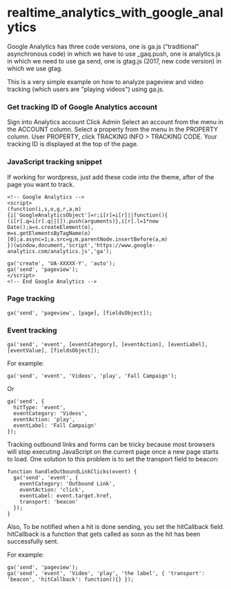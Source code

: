 # realtime_analytics_with_google_analytics

Google Analytics has three code versions, one is ga.js ("traditional" asynchronous code) in which we have to use _gaq.push,
one is analytics.js in which we need to use ga send, one is gtag.js (2017, new code version) in which we use gtag.


This is a very simple example on how to analyze pageview and video tracking (which users are "playing videos") using ga.js.

### Get tracking ID of Google Analytics account

Sign into Analytics account
Click Admin
Select an account from the menu in the ACCOUNT column.
Select a property from the menu in the PROPERTY column.
User PROPERTY, click TRACKING INFO > TRACKING CODE. Your tracking ID is displayed at the top of the page.

### JavaScript tracking snippet

If working for wordpress, just add these code into the theme, after <head> of the page you want to track.
```
<!-- Google Analytics -->
<script>
(function(i,s,o,g,r,a,m){i['GoogleAnalyticsObject']=r;i[r]=i[r]||function(){
(i[r].q=i[r].q||[]).push(arguments)},i[r].l=1*new Date();a=s.createElement(o),
m=s.getElementsByTagName(o)[0];a.async=1;a.src=g;m.parentNode.insertBefore(a,m)
})(window,document,'script','https://www.google-analytics.com/analytics.js','ga');

ga('create', 'UA-XXXXX-Y', 'auto');
ga('send', 'pageview');
</script>
<!-- End Google Analytics -->
```

### Page tracking

```
ga('send', 'pageview', [page], [fieldsObject]);
```

### Event tracking

```
ga('send', 'event', [eventCategory], [eventAction], [eventLabel], [eventValue], [fieldsObject]);
```
For example:
```
ga('send', 'event', 'Videos', 'play', 'Fall Campaign');
```
Or
```
ga('send', {
  hitType: 'event',
  eventCategory: 'Videos',
  eventAction: 'play',
  eventLabel: 'Fall Campaign'
});
```

Tracking outbound links and forms can be tricky because most browsers will stop executing JavaScript on the current page once a new page starts to load. 
One solution to this problem is to set the transport field to beacon:
```
function handleOutboundLinkClicks(event) {
  ga('send', 'event', {
    eventCategory: 'Outbound Link',
    eventAction: 'click',
    eventLabel: event.target.href,
    transport: 'beacon'
  });
}
```
Also, To be notified when a hit is done sending, you set the hitCallback field. 
hitCallback is a function that gets called as soon as the hit has been successfully sent.

For example:
```
ga('send', 'pageview');
ga('send', 'event', 'Video', 'play', 'the label', { 'transport': 'beacon', 'hitCallback': function(){} });
```
